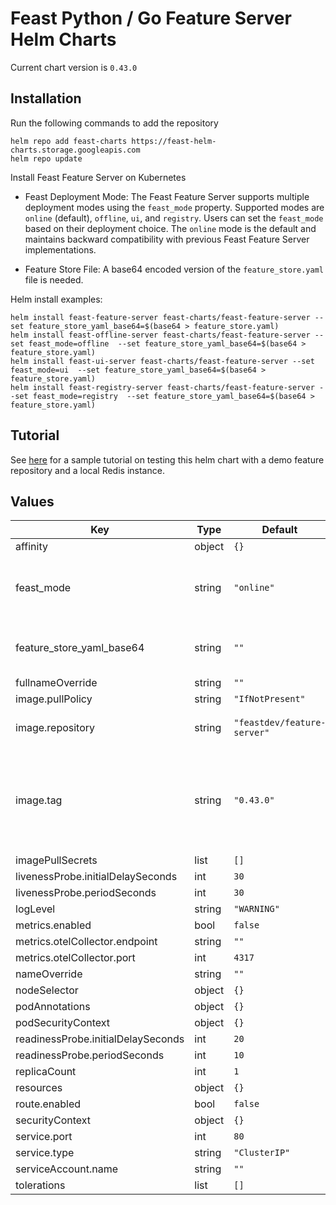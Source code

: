 # Feast Python / Go Feature Server Helm Charts

Current chart version is `0.43.0`

## Installation

Run the following commands to add the repository

```
helm repo add feast-charts https://feast-helm-charts.storage.googleapis.com
helm repo update
```

Install Feast Feature Server on Kubernetes

- Feast Deployment Mode: The Feast Feature Server supports multiple deployment modes using the `feast_mode` property. Supported modes are `online` (default), `offline`, `ui`, and `registry`.
Users can set the `feast_mode` based on their deployment choice. The `online` mode is the default and maintains backward compatibility with previous Feast Feature Server implementations.

- Feature Store File: A base64 encoded version of the `feature_store.yaml` file is needed.

Helm install examples:
```
helm install feast-feature-server feast-charts/feast-feature-server --set feature_store_yaml_base64=$(base64 > feature_store.yaml)
helm install feast-offline-server feast-charts/feast-feature-server --set feast_mode=offline  --set feature_store_yaml_base64=$(base64 > feature_store.yaml)
helm install feast-ui-server feast-charts/feast-feature-server --set feast_mode=ui  --set feature_store_yaml_base64=$(base64 > feature_store.yaml)
helm install feast-registry-server feast-charts/feast-feature-server --set feast_mode=registry  --set feature_store_yaml_base64=$(base64 > feature_store.yaml)

```

## Tutorial
See [here](https://github.com/feast-dev/feast/tree/master/examples/python-helm-demo) for a sample tutorial on testing this helm chart with a demo feature repository and a local Redis instance.

## Values

| Key | Type | Default | Description |
|-----|------|---------|-------------|
| affinity | object | `{}` |  |
| feast_mode | string | `"online"` | Feast supported deployment modes - online (default), offline, ui and registry |
| feature_store_yaml_base64 | string | `""` | [required] a base64 encoded version of feature_store.yaml |
| fullnameOverride | string | `""` |  |
| image.pullPolicy | string | `"IfNotPresent"` |  |
| image.repository | string | `"feastdev/feature-server"` | Docker image for Feature Server repository |
| image.tag | string | `"0.43.0"` | The Docker image tag (can be overwritten if custom feature server deps are needed for on demand transforms) |
| imagePullSecrets | list | `[]` |  |
| livenessProbe.initialDelaySeconds | int | `30` |  |
| livenessProbe.periodSeconds | int | `30` |  |
| logLevel | string | `"WARNING"` |  |
| metrics.enabled | bool | `false` |  |
| metrics.otelCollector.endpoint | string | `""` |  |
| metrics.otelCollector.port | int | `4317` |  |
| nameOverride | string | `""` |  |
| nodeSelector | object | `{}` |  |
| podAnnotations | object | `{}` |  |
| podSecurityContext | object | `{}` |  |
| readinessProbe.initialDelaySeconds | int | `20` |  |
| readinessProbe.periodSeconds | int | `10` |  |
| replicaCount | int | `1` |  |
| resources | object | `{}` |  |
| route.enabled | bool | `false` |  |
| securityContext | object | `{}` |  |
| service.port | int | `80` |  |
| service.type | string | `"ClusterIP"` |  |
| serviceAccount.name | string | `""` |  |
| tolerations | list | `[]` |  |